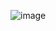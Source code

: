 ![image](https://user-images.githubusercontent.com/82179757/198824889-8c80cba3-f914-4214-ad79-7c00fb1a74f6.png)
